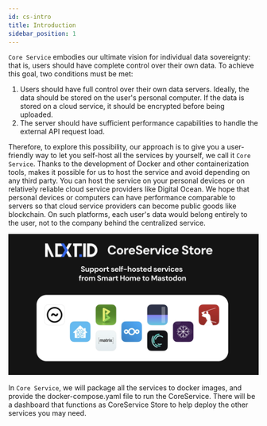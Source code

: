 ```yaml
---
id: cs-intro
title: Introduction
sidebar_position: 1
---
```


`Core Service` embodies our ultimate vision for individual data sovereignty: that is, users should have complete control over their own data.
To achieve this goal, two conditions must be met:
1. Users should have full control over their own data servers. Ideally, the data should be stored on the user's personal computer. If the data is stored on a cloud service, it should be encrypted before being uploaded.
2. The server should have sufficient performance capabilities to handle the external API request load.

Therefore, to explore this possibility, our approach is to give you a user-friendly way to let you self-host all the services by yourself, we call it `Core Service`. Thanks to the development of Docker and other containerization tools, makes it possible for us to host the service and avoid depending on any third party. You can host the service on your personal devices or on relatively reliable cloud service providers like Digital Ocean.
We hope that personal devices or computers can have performance comparable to servers so that cloud service providers can become public goods like blockchain. On such platforms, each user's data would belong entirely to the user, not to the company behind the centralized service.

![](../../../static/img/coreservice-store.png)

In `Core Service`, we will package all the services to docker images, and provide the docker-compose.yaml file to run the CoreService. There will be a dashboard that functions as CoreService Store to help deploy the other services you may need. 


